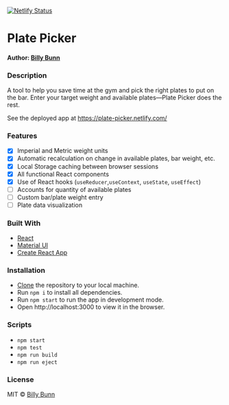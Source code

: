 [![Netlify Status](https://api.netlify.com/api/v1/badges/02b0e08a-cf6e-4c8b-a741-a5d996cfe8c9/deploy-status)](https://app.netlify.com/sites/plate-picker/deploys)

# Plate Picker

#### Author: [Billy Bunn](https://github.com/BillyBunn)

### Description

A tool to help you save time at the gym and pick the right plates to put on the bar. Enter your target weight and available plates—Plate Picker does the rest.

See the deployed app at https://plate-picker.netlify.com/

### Features
- [x] Imperial and Metric weight units
- [x] Automatic recalculation on change in available plates, bar weight, etc.
- [x] Local Storage caching between browser sessions
- [x] All functional React components
- [x] Use of React hooks (`useReducer`,`useContext`, `useState`, `useEffect`)
- [ ] Accounts for quantity of available plates
- [ ] Custom bar/plate weight entry
- [ ] Plate data visualization

### Built With
- [React](https://reactjs.org/)
- [Material UI](https://material-ui.com/)
- [Create React App](https://github.com/facebook/create-react-app)

### Installation
- [Clone](https://help.github.com/en/articles/cloning-a-repository) the repository to your local machine.
- Run `npm i` to install all dependencies. 
- Run `npm start` to run the app in development mode. 
- Open http://localhost:3000 to view it in the browser.

### Scripts
- `npm start`
- `npm test`
- `npm run build`
- `npm run eject`

### License
MIT © [Billy Bunn](https://github.com/BillyBunn)
